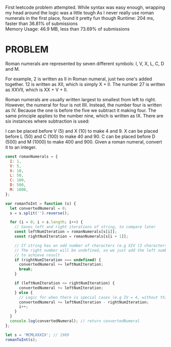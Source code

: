 First leetcode problem attempted.
While syntax was easy enough, wrapping my head around the logic was a little tough
As I never really use roman numerals in the first place, found it pretty fun though
Runtime: 204 ms, faster than 36.81% of submissions <br />
Memory Usage: 46.9 MB, less than 73.69% of submissions <br />

# PROBLEM

Roman numerals are represented by seven different symbols: I, V, X, L, C, D and M.

For example, 2 is written as II in Roman numeral, just two one's added together. 12 is written as XII, which is simply X + II. The number 27 is written as XXVII, which is XX + V + II.

Roman numerals are usually written largest to smallest from left to right. However, the numeral for four is not IIII. Instead, the number four is written as IV. Because the one is before the five we subtract it making four. The same principle applies to the number nine, which is written as IX. There are six instances where subtraction is used:

I can be placed before V (5) and X (10) to make 4 and 9.
X can be placed before L (50) and C (100) to make 40 and 90.
C can be placed before D (500) and M (1000) to make 400 and 900.
Given a roman numeral, convert it to an integer.

```javascript
const romanNumerals = {
  I: 1,
  V: 5,
  X: 10,
  L: 50,
  C: 100,
  D: 500,
  M: 1000,
};

var romanToInt = function (s) {
  let convertedNumeral = 0;
  s = s.split('').reverse();

  for (i = 0; i < s.length; i++) {
    // Saves left and right iterations of string, to compare later
    const leftNumIteration = romanNumerals[s[i]];
    const rightNumIteration = romanNumerals[s[i + 1]];

    // If string has an odd number of characters (e.g XIV (3 characters))
    // The right number will be undefined, so we just add the left number iteration
    // to achieve result
    if (rightNumIteration === undefined) {
      convertedNumeral += leftNumIteration;
      break;
    }

    if (leftNumIteration <= rightNumIteration) {
      convertedNumeral += leftNumIteration;
    } else {
      // Logic for when there is special cases (e.g IV = 4, without this, it will = 6)
      convertedNumeral += leftNumIteration - rightNumIteration;
      i++;
    }
  }
  console.log(convertedNumeral); // return convertedNumeral
};

let s = 'MCMLXXXIX'; // 1989
romanToInt(s);
```
